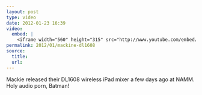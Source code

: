 ```yaml
---
layout: post
type: video
date: 2012-01-23 16:39
video: 
  embed: |
    <iframe width="560" height="315" src="http://www.youtube.com/embed/ACo3VgXijlU" frameborder="0" allowfullscreen></iframe>
permalink: 2012/01/mackine-dl1608
source: 
  title: 
  url: 
---
```


Mackie released their DL1608 wireless iPad mixer a few days ago at NAMM. Holy audio porn, Batman!
